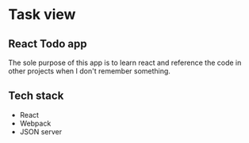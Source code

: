 # Task view

## React Todo app
The sole purpose of this app is to learn react and reference the code in other projects when I don't remember something. 
## Tech stack
- React 
- Webpack
- JSON server
